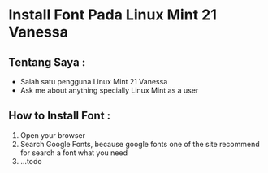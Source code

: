 # Install Font Pada Linux Mint 21 Vanessa

## Tentang Saya :
- Salah satu pengguna Linux Mint 21 Vanessa
- Ask me about anything specially Linux Mint as a user

## How to Install Font :
1. Open your browser
2. Search Google Fonts, because google fonts one of the site recommend for search a font what you need
3. ...todo
